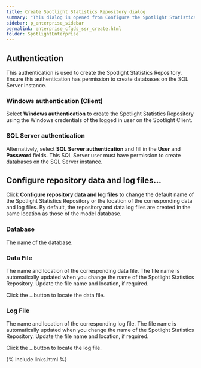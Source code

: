 ```yaml
---
title: Create Spotlight Statistics Repository dialog
summary: "This dialog is opened from Configure the Spotlight Statistics Repository on request to create the Spotlight Statistics Repository."
sidebar: p_enterprise_sidebar
permalink: enterprise_cfgds_ssr_create.html
folder: SpotlightEnterprise
---
```




## Authentication

This authentication is used to create the Spotlight Statistics Repository. Ensure this authentication has permission to create databases on the SQL Server instance.

### Windows authentication (Client)

Select **Windows authentication** to create the Spotlight Statistics Repository using the Windows credentials of the logged in user on the Spotlight Client.

### SQL Server authentication

Alternatively, select **SQL Server authentication** and fill in the **User** and **Password** fields. This SQL Server user must have permission to create databases on the SQL Server instance.

## Configure repository data and log files...

Click **Configure repository data and log files** to change the default name of the Spotlight Statistics Repository or the location of the corresponding data and log files. By default, the repository and data log files are created in the same location as those of the model database.

### Database

The name of the database.

### Data File

The name and location of the corresponding data file. The file name is automatically updated when you change the name of the Spotlight Statistics Repository. Update the file name and location, if required.

Click the …button to locate the data file.

### Log File

The name and location of the corresponding log file. The file name is automatically updated when you change the name of the Spotlight Statistics Repository. Update the file name and location, if required.

Click the …button to locate the log file.


{% include links.html %}
